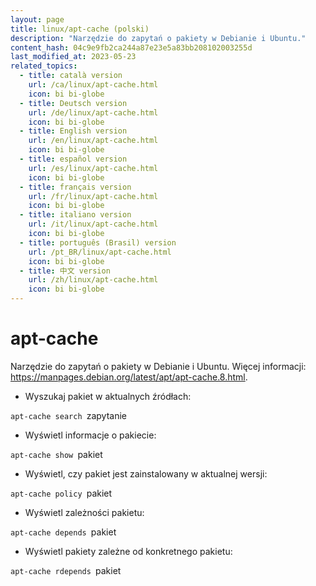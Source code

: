 ```yaml
---
layout: page
title: linux/apt-cache (polski)
description: "Narzędzie do zapytań o pakiety w Debianie i Ubuntu."
content_hash: 04c9e9fb2ca244a87e23e5a83bb208102003255d
last_modified_at: 2023-05-23
related_topics:
  - title: català version
    url: /ca/linux/apt-cache.html
    icon: bi bi-globe
  - title: Deutsch version
    url: /de/linux/apt-cache.html
    icon: bi bi-globe
  - title: English version
    url: /en/linux/apt-cache.html
    icon: bi bi-globe
  - title: español version
    url: /es/linux/apt-cache.html
    icon: bi bi-globe
  - title: français version
    url: /fr/linux/apt-cache.html
    icon: bi bi-globe
  - title: italiano version
    url: /it/linux/apt-cache.html
    icon: bi bi-globe
  - title: português (Brasil) version
    url: /pt_BR/linux/apt-cache.html
    icon: bi bi-globe
  - title: 中文 version
    url: /zh/linux/apt-cache.html
    icon: bi bi-globe
---
```

# apt-cache

Narzędzie do zapytań o pakiety w Debianie i Ubuntu.
Więcej informacji: <https://manpages.debian.org/latest/apt/apt-cache.8.html>.

- Wyszukaj pakiet w aktualnych źródłach:

`apt-cache search `<span class="tldr-var badge badge-pill bg-dark-lm bg-white-dm text-white-lm text-dark-dm font-weight-bold">zapytanie</span>

- Wyświetl informacje o pakiecie:

`apt-cache show `<span class="tldr-var badge badge-pill bg-dark-lm bg-white-dm text-white-lm text-dark-dm font-weight-bold">pakiet</span>

- Wyświetl, czy pakiet jest zainstalowany w aktualnej wersji:

`apt-cache policy `<span class="tldr-var badge badge-pill bg-dark-lm bg-white-dm text-white-lm text-dark-dm font-weight-bold">pakiet</span>

- Wyświetl zależności pakietu:

`apt-cache depends `<span class="tldr-var badge badge-pill bg-dark-lm bg-white-dm text-white-lm text-dark-dm font-weight-bold">pakiet</span>

- Wyświetl pakiety zależne od konkretnego pakietu:

`apt-cache rdepends `<span class="tldr-var badge badge-pill bg-dark-lm bg-white-dm text-white-lm text-dark-dm font-weight-bold">pakiet</span>
